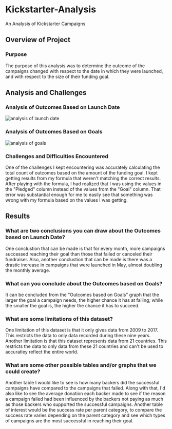 # Kickstarter-Analysis
An Analysis of Kickstarter Campaigns

## Overview of Project

### Purpose
The purpose of this analysis was to determine the outcome of the campaigns changed with respect to the date in which they were launched, and with respect to the size of their funding goal.


## Analysis and Challenges

### Analysis of Outcomes Based on Launch Date
![analysis of launch date](https://user-images.githubusercontent.com/75760493/102688519-ccc43580-41bc-11eb-83f6-7995205ae457.PNG)

### Analysis of Outcomes Based on Goals
![analysis of goals](https://user-images.githubusercontent.com/75760493/102688039-afda3300-41b9-11eb-986c-09f47e960f35.PNG)

### Challenges and Difficulties Encountered
One of the challenges I kept encountering was accurately calculating the total count of outcomes based on the amount of the funding goal. I kept getting results from my formula that weren't matching the correct results. After playing with the formula, I had realized that I was using the values in the "Pledged" column instead of the values from the "Goal" column. That error was substantial enough for me to easily see that something was wrong with my formula based on the values I was getting. 

## Results

### What are two conclusions you can draw about the Outcomes based on Launch Date?
One conclustion that can be made is that for every month, more campaigns successed reaching their goal than those that failed or canceled their fundraiser. Also, another conclustion that can be made is there was a drastic increase in campaigns that were launched in May, almost doubling the monthly average. 

### What can you conclude about the Outcomes based on Goals?
It can be concluded from the "Outcomes based on Goals" graph that the larger the goal a campaign needs, the higher chance it has at failing; while the smaller the goal is, the higher the chance it has to succeed.

### What are some limitations of this dataset?
One limitation of this dataset is that it only gives data from 2009 to 2017. This restricts the data to only data recorded during these nine years. Another limitation is that this dataset represents data from 21 countries. This restricts the data to only data from these 21 countries and can't be used to accuratley reflect the entire world.

### What are some other possible tables and/or graphs that we could create?
Another table I would like to see is how many backers did the successful campaigns have compared to the campaigns that failed. Along with that, I'd also like to see the average donation each backer made to see if the reason a campaign failed had been influenced by the backers not paying as much as those backers who supported the successful campaigns. Another table of interest would be the success rate per parent category, to compare the success rate varies depending on the parent category and see which types of campaigns are the most successful in reaching their goal.

